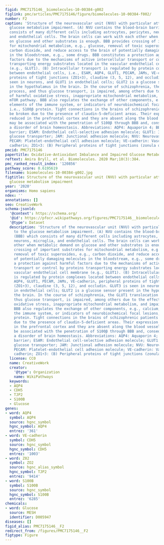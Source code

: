 ```yaml
---
figid: PMC7175146__biomolecules-10-00384-g002
figlink: pmc/articles/PMC7175146/figure/biomolecules-10-00384-f002/
number: F2
caption: 'Structure of the neurovascular unit (NVU) with particular attention to the
  glucose metabolism impairment. (A) NVU contains the blood-brain barrier (BBB) which
  consists of many different cells including astrocytes, pericytes, neurons, microglia,
  and endothelial cells. The brain cells can work with each other when metabolic demand
  on glucose and other substrates is enough. BBB provides crossing of important substrates
  for mitochondrial metabolism, e.g., glucose, removal of toxic superoxides, e.g.,
  carbon dioxide, and reduce access to the brain of potentially damaging molecules
  in the bloodstream, e.g., some drugs. BBB constitutes a protection against harmful
  factors due to the mechanisms of active intercellular transport or control by proteins
  transporting energy substrates located in the vascular endothelial cell membrane
  (e.g., GLUT1). (B) Intracellular transport is regulated by protein complexes located
  between endothelial cells, i.e., ESAM, AQP4, GLUT1, PECAM, JAMs, VE-cadherin, peripheral
  proteins of tight junctions (ZO1÷3), claudine (3, 5, 12), and occludin. GLUT3 is
  seen in neurons, and GLUT1 in endothelial cells; GLUT2 is a glucose sensor present
  in the hypothalamus in the brain. In the course of schizophrenia, the GLUT1 translocation
  process, and thus glucose transport, is impaired, among others due to the effect
  of harmful oxidative stress, inappropriate mitochondrial metabolism, and impaired
  mTOR pathway. BBB also regulates the exchange of other components, e.g., calcium,
  elements of the immune system, or indicators of neurobiochemical focal lesions,
  i.e., S100β protein. Tight connections in the brains of schizophrenic patients can
  be broken due to the presence of claudin-5-deficient areas. Their expression is
  reduced in the prefrontal cortex and they are absent along the blood vessels, which
  may be associated with the penetration of S100β through BBB and, consequently, with
  a disorder of brain homeostasis. Abbreviations: AQP4: Aquaporin 4; BBB: Blood-brain
  barrier; ESAM: Endothelial cell-selective adhesion molecule; GLUT1: Insulin-independent
  glucose transporter; JAM: Junctional adhesion molecule; NVU: Neurovascular unit;
  PECAM: Platelet-endothelial cell adhesion molecule; VE-cadherin: Vascular endothelial
  cadherin; ZO1÷3: (B) Peripheral proteins of tight junctions (zonula occludens).'
pmcid: PMC7175146
papertitle: Oxidative-Antioxidant Imbalance and Impaired Glucose Metabolism in Schizophrenia.
reftext: Amira Bryll, et al. Biomolecules. 2020 Mar;10(3):384.
pmc_ranked_result_index: '120856'
pathway_score: 0.6195619
filename: biomolecules-10-00384-g002.jpg
figtitle: Structure of the neurovascular unit (NVU) with particular attention to the
  glucose metabolism impairment
year: '2020'
organisms: Homo sapiens
ndex: ''
annotations: []
seo: CreativeWork
schema-jsonld:
  '@context': https://schema.org/
  '@id': https://pfocr.wikipathways.org/figures/PMC7175146__biomolecules-10-00384-g002.html
  '@type': Dataset
  description: 'Structure of the neurovascular unit (NVU) with particular attention
    to the glucose metabolism impairment. (A) NVU contains the blood-brain barrier
    (BBB) which consists of many different cells including astrocytes, pericytes,
    neurons, microglia, and endothelial cells. The brain cells can work with each
    other when metabolic demand on glucose and other substrates is enough. BBB provides
    crossing of important substrates for mitochondrial metabolism, e.g., glucose,
    removal of toxic superoxides, e.g., carbon dioxide, and reduce access to the brain
    of potentially damaging molecules in the bloodstream, e.g., some drugs. BBB constitutes
    a protection against harmful factors due to the mechanisms of active intercellular
    transport or control by proteins transporting energy substrates located in the
    vascular endothelial cell membrane (e.g., GLUT1). (B) Intracellular transport
    is regulated by protein complexes located between endothelial cells, i.e., ESAM,
    AQP4, GLUT1, PECAM, JAMs, VE-cadherin, peripheral proteins of tight junctions
    (ZO1÷3), claudine (3, 5, 12), and occludin. GLUT3 is seen in neurons, and GLUT1
    in endothelial cells; GLUT2 is a glucose sensor present in the hypothalamus in
    the brain. In the course of schizophrenia, the GLUT1 translocation process, and
    thus glucose transport, is impaired, among others due to the effect of harmful
    oxidative stress, inappropriate mitochondrial metabolism, and impaired mTOR pathway.
    BBB also regulates the exchange of other components, e.g., calcium, elements of
    the immune system, or indicators of neurobiochemical focal lesions, i.e., S100β
    protein. Tight connections in the brains of schizophrenic patients can be broken
    due to the presence of claudin-5-deficient areas. Their expression is reduced
    in the prefrontal cortex and they are absent along the blood vessels, which may
    be associated with the penetration of S100β through BBB and, consequently, with
    a disorder of brain homeostasis. Abbreviations: AQP4: Aquaporin 4; BBB: Blood-brain
    barrier; ESAM: Endothelial cell-selective adhesion molecule; GLUT1: Insulin-independent
    glucose transporter; JAM: Junctional adhesion molecule; NVU: Neurovascular unit;
    PECAM: Platelet-endothelial cell adhesion molecule; VE-cadherin: Vascular endothelial
    cadherin; ZO1÷3: (B) Peripheral proteins of tight junctions (zonula occludens).'
  license: CC0
  name: CreativeWork
  creator:
    '@type': Organization
    name: WikiPathways
  keywords:
  - AQP4
  - CDH5
  - TJP2
  - S100B
  - Glucose
genes:
- word: AQP4
  symbol: AQP4
  source: hgnc_symbol
  hgnc_symbol: AQP4
  entrez: '361'
- word: VE-cadherin
  symbol: CDH5
  source: hgnc_symbol
  hgnc_symbol: CDH5
  entrez: '1003'
- word: Z02
  symbol: ZO2
  source: hgnc_alias_symbol
  hgnc_symbol: TJP2
  entrez: '9414'
- word: S100B
  symbol: S100B
  source: hgnc_symbol
  hgnc_symbol: S100B
  entrez: '6285'
chemicals:
- word: Glucose
  source: MESH
  identifier: D005947
diseases: []
figid_alias: PMC7175146__F2
redirect_from: /figures/PMC7175146__F2
figtype: Figure
---
```

